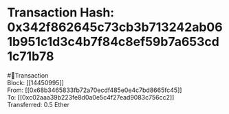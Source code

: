 
Transaction Hash: 0x342f862645c73cb3b713242ab061b951c1d3c4b7f84c8ef59b7a653cd1c71b78
====================================================================================
  
#💸Transaction  
Block: [[14450995]]  
From: [[0x68b3465833fb72a70ecdf485e0e4c7bd8665fc45]]  
To: [[0xc02aaa39b223fe8d0a0e5c4f27ead9083c756cc2]]  
Transferred: 0.5 Ether